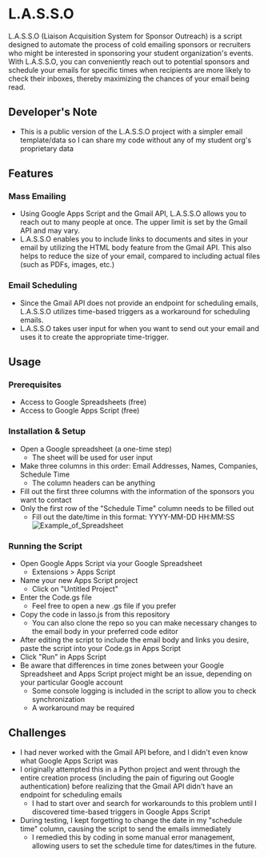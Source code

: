 # L.A.S.S.O

L.A.S.S.O (Liaison Acquisition System for Sponsor Outreach) is a script designed to automate the process of cold emailing sponsors or recruiters who might be interested in sponsoring your student organization's events. With L.A.S.S.O, you can conveniently reach out to potential sponsors and schedule your emails for specific times when recipients are more likely to check their inboxes, thereby maximizing the chances of your email being read.

## Developer's Note
- This is a public version of the L.A.S.S.O project with a simpler email template/data so I can share my code without any of my student org's proprietary data

## Features

### Mass Emailing
- Using Google Apps Script and the Gmail API, L.A.S.S.O allows you to reach out to many people at once. The upper limit is set by the Gmail API and may vary.
- L.A.S.S.O enables you to include links to documents and sites in your email by utilizing the HTML body feature from the Gmail API. This also helps to reduce the size of your email, compared to including actual files (such as PDFs, images, etc.)

### Email Scheduling
- Since the Gmail API does not provide an endpoint for scheduling emails, L.A.S.S.O utilizes time-based triggers as a workaround for scheduling emails.
- L.A.S.S.O takes user input for when you want to send out your email and uses it to create the appropriate time-trigger.

## Usage

### Prerequisites
- Access to Google Spreadsheets (free)
- Access to Google Apps Script (free)

### Installation & Setup
- Open a Google spreadsheet (a one-time step)
  - The sheet will be used for user input
- Make three columns in this order: Email Addresses, Names, Companies, Schedule Time
  - The column headers can be anything
- Fill out the first three columns with the information of the sponsors you want to contact
- Only the first row of the "Schedule Time" column needs to be filled out
  - Fill out the date/time in this format: YYYY-MM-DD HH:MM:SS
![Example_of_Spreadsheet](https://github.com/ayfatoye/L.A.S.S.O/assets/140027391/066daf70-f684-40b7-9e0d-3a40dff009cf)

### Running the Script
- Open Google Apps Script via your Google Spreadsheet
  - Extensions > Apps Script
- Name your new Apps Script project
  - Click on "Untitled Project"
- Enter the Code.gs file
  - Feel free to open a new .gs file if you prefer
- Copy the code in lasso.js from this repository
  - You can also clone the repo so you can make necessary changes to the email body in your preferred code editor
- After editing the script to include the email body and links you desire, paste the script into your Code.gs in Apps Script
- Click "Run" in Apps Script
- Be aware that differences in time zones between your Google Spreadsheet and Apps Script project might be an issue, depending on your particular Google account
  - Some console logging is included in the script to allow you to check synchronization
  - A workaround may be required

## Challenges
- I had never worked with the Gmail API before, and I didn't even know what Google Apps Script was
- I originally attempted this in a Python project and went through the entire creation process (including the pain of figuring out Google authentication) before realizing that the Gmail API didn't have an endpoint for scheduling emails
  - I had to start over and search for workarounds to this problem until I discovered time-based triggers in Google Apps Script
- During testing, I kept forgetting to change the date in my "schedule time" column, causing the script to send the emails immediately
  - I remedied this by coding in some manual error management, allowing users to set the schedule time for dates/times in the future.
